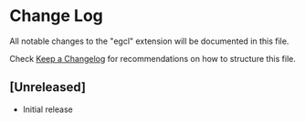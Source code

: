 # Change Log

All notable changes to the "egcl" extension will be documented in this file.

Check [Keep a Changelog](http://keepachangelog.com/) for recommendations on how to structure this file.

## [Unreleased]

- Initial release